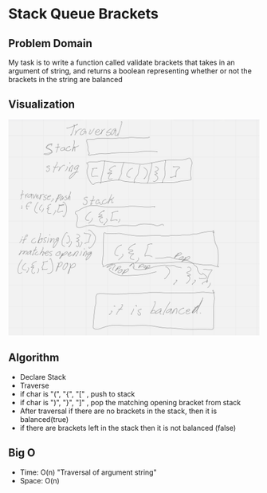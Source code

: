 # Stack Queue Brackets

## Problem Domain

My task is to write a function called validate brackets that takes in an argument of string, and returns a boolean representing whether or not the brackets in the string are balanced

## Visualization

![brackets-balanced](bracket.jpg)

## Algorithm

- Declare Stack
- Traverse
- if char is "(", "{", "[" , push to stack
- if char is ")", "}", "]" , pop the matching opening bracket from stack
- After traversal if there are no brackets in the stack, then it is balanced(true)
- if there are brackets left in the stack then it is not balanced (false)

## Big O

- Time: O(n) "Traversal of argument string"
- Space: O(n)

